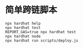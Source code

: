 # 简单跨链脚本

```shell
npx hardhat help
npx hardhat test
REPORT_GAS=true npx hardhat test
npx hardhat node
npx hardhat run scripts/deploy.js
```
